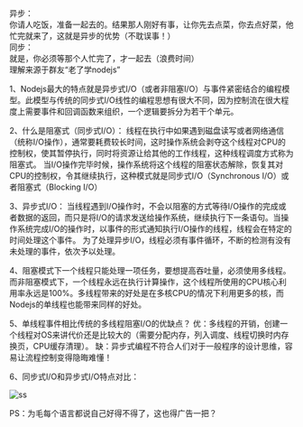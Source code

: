 异步：    
你请人吃饭，准备一起去的。结果那人刚好有事，让你先去点菜，你去点好菜，他忙完就来了，这就是异步的优势（不耽误事！）    
同步：    
就是，你必须等那个人忙完了，才一起去（浪费时间）    
理解来源于群友“老了学nodejs”
 
1、Nodejs最大的特点就是异步式I/O（或者非阻塞I/O）与事件紧密结合的编程模型。此模型与传统的同步式I/O线性的编程思想有很大不同，因为控制流在很大程度上需要事件和回调函数来组织，一个逻辑要拆分为若干个单元。
 
2、什么是阻塞式（同步式I/O）：
    线程在执行中如果遇到磁盘读写或者网络通信（统称I/O操作），通常要耗费较长时间，这时操作系统会剥夺这个线程对CPU的控制权，使其暂停执行，同时将资源让给其他的工作线程，这种线程调度方式称为阻塞式。
    当I/O操作完毕时候，操作系统将这个线程的阻塞状态解除，恢复其对CPU的控制权，令其继续执行，这种模式就是同步式I/O（Synchronous I/O）或者阻塞式（Blocking I/O）
 
3、异步式I/O：
    当线程遇到I/O操作时，不会以阻塞的方式等待I/O操作的完成或者数据的返回，而只是将I/O的请求发送给操作系统，继续执行下一条语句。当操作系统完成I/O的操作时，以事件的形式通知执行I/O操作的线程，线程会在特定的时间处理这个事件。
    为了处理异步I/O，线程必须有事件循环，不断的检测有没有未处理的事件，依次予以处理。
 
4、阻塞模式下一个线程只能处理一项任务，要想提高吞吐量，必须使用多线程。而非阻塞模式下，一个线程永远在执行计算操作，这个线程所使用的CPU核心利用率永远是100%。多线程带来的好处是在多核CPU的情况下利用更多的核，而Nodejs的单线程也能带来同样的好处。
 
5、单线程事件相比传统的多线程阻塞I/O的优缺点？
    优：多线程的开销，创建一个线程对OS来讲代价还是比较大的（需要分配内存，列入调度、线程切换时内存换页，CPU缓存清理）。
    缺：异步式编程不符合人们对于一般程序的设计思维，容易让流程控制变得隐晦难懂！
 
6、同步式I/O和异步式I/O特点对比：   

![ss](../images/imgs-nonfe/2014-04-28-01.png) 

PS：为毛每个语言都说自己好得不得了，这也得广告一把？